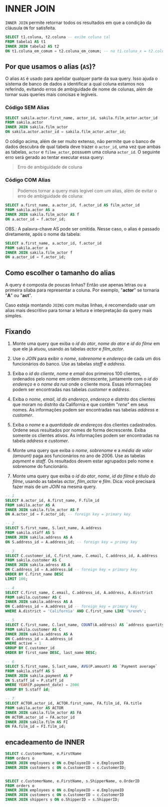 # INNER JOIN
`INNER JOIN` permite retornar todos os resultados em que a condição da cláusula `ON` for satisfeita.
```sql
SELECT t1.coluna, t2.coluna -- exibe coluna tal
FROM tabela1 AS t1 
INNER JOIN tabela2 AS t2
ON t1.coluna_em_comum = t2.coluna_em_comum; -- na t1.coluna_x = t2.coluna_x (primary key = foreign key)
```


## Por que usamos o alias (`AS`)?
O alias `AS` é usado para apelidar qualquer parte da sua query. Isso ajuda o sistema de banco de dados a identificar a qual coluna estamos nos referindo, evitando erros de ambiguidade de nome de colunas, além de tornar suas queries mais concisas e legíveis.

### Código SEM Alias
```sql
SELECT sakila.actor.first_name, actor_id, sakila.film_actor.actor_id
FROM sakila.actor
INNER JOIN sakila.film_actor
ON sakila.actor.actor_id = sakila.film_actor.actor_id;
```
O código acima, além de ser muito extenso, não permite que o banco de dados descubra de qual tabela deve trazer o `actor_id`, uma vez que ambas as tabelas, `actor` e `filme_actor`, possuem uma coluna `actor_id`. O seguinte erro será gerado ao tentar executar essa query:
> Erro de ambiguidade de coluna

### Código COM Alias
> Podemos tornar a query mais legível com um alias, além de evitar o erro de ambiguidade de coluna:
```sql
SELECT a.first_name, a.actor_id, f.actor_id AS film_actor_id
FROM sakila.actor AS a
INNER JOIN sakila.film_actor AS f
ON a.actor_id = f.actor_id;
```

OBS.: A palavra-chave AS pode ser omitida. Nesse caso, o alias é passado diretamente, após o nome da tabela:
```sql
SELECT a.first_name, a.actor_id, f.actor_id
FROM sakila.actor a
INNER JOIN sakila.film_actor f
ON a.actor_id = f.actor_id;
```


## Como escolher o tamanho do alias
A query é composta de poucas linhas? Então use apenas letras ou a primeira sílaba para representar a coluna. Por exemplo, "**actor**" se tornaria "**A**" ou "**act**".

Caso esteja montando `JOINS` com muitas linhas, é recomendado usar um alias mais descritivo para tornar a leitura e interpretação da query mais simples.


## Fixando
1. Monte uma query que exiba o *id do ator*, *nome do ator* e *id do filme* em que ele já atuou, usando as tabelas *actor* e *film_actor*.

2. Use o *JOIN* para exibir o *nome*, *sobrenome* e *endereço* de cada um dos funcionários do banco. Use as tabelas *staff* e *address*.

3. Exiba o *id do cliente*, *nome* e *email* dos primeiros 100 clientes, ordenados pelo nome em ordem decrescente, juntamente com o *id do endereço* e o *nome da rua* onde o cliente mora. Essas informações podem ser encontradas nas tabelas *customer* e *address*.

4. Exiba o *nome*, *email*, *id do endereço*, *endereço* e *distrito* dos clientes que moram no distrito da California e que contêm "*rene*" em seus nomes. As informações podem ser encontradas nas tabelas *address* e *customer*.

5. Exiba o *nome* e a *quantidade de endereços* dos clientes cadastrados. Ordene seus resultados por nomes de forma decrescente. Exiba somente os clientes ativos. As informações podem ser encontradas na tabela *address* e *customer*.

6. Monte uma query que exiba o *nome*, *sobrenome* e a *média de valor (amount)* paga aos funcionários no ano de 2006. Use as tabelas *payment* e *staff*. Os resultados devem estar agrupados pelo nome e sobrenome do funcionário.

7. Monte uma query que exiba o *id do ator*, *nome*, *id do filme* e *título do filme*, usando as tabelas *actor*, *film_actor* e *film*. Dica: você precisará fazer mais de um *JOIN* na mesma query.
```sql
-- 1
SELECT A.actor_id, A.first_name, F.film_id
FROM sakila.actor AS A
INNER JOIN sakila.film_actor AS F
ON A.actor_id = F.actor_id; -- foreign key = primary key

-- 2
SELECT S.first_name, S.last_name, A.address
FROM sakila.staff AS S
INNER JOIN sakila.address AS A
ON S.address_id = A.address_id; -- foreign key = primey key

-- 3
SELECT C.customer_id, C.first_name, C.email, C.address_id, A.address 
FROM sakila.customer AS C
INNER JOIN sakila.adress AS A
ON C.address_id = A.address.id -- foreign key = primary key
ORDER BY C.first_name DESC
LIMIT 100;

-- 4
SELECT C.first_name, C.email, C.address_id, A.address, A.disctrict
FROM sakila.customer AS C
INNER JOIN sakila.address AS A
ON C.address_id = A.address_id -- foreign key = primary key
WHERE A.district = 'California' AND C.first_name LIKE '%rene%';

-- 5
SELECT C.first_name, C.last_name, COUNT(A.address) AS `address quantity`
FROM sakila.customer AS C
INNER JOIN sakila.address AS A
ON C.address_id = A.address_id
WHERE active = 1
GROUP BY C.customer_id
ORDER BY first_name DESC, last_name DESC;

-- 6
SELECT S.first_name, S.last_name, AVG(P.amount) AS `Payment average`
FROM sakila.staff AS S
INNER JOIN sakila.payment AS P
ON S.staff_id = P.staff_id
WHERE YEAR(P.payment_date) = 2006
GROUP BY S.staff id;

-- 7
SELECT ACTOR.actor_id, ACTOR.first_name, FA.film_id, FA.title
FROM sakila.actor AS ACTOR
INNER JOIN sakila.film_actor AS FA
ON ACTOR.actor_id = FA.actor_id
INNER JOIN sakila.film AS FI
ON FA.film_id = FI.film_id;
``` 


## encadeamento de INNER
```sql
SELECT c.CustomerName, e.FirstName
FROM orders o
INNER JOIN employees e ON o.EmployeeID = e.EmployeeID
INNER JOIN customers c ON o.CustomerID = c.CustomerID;


SELECT c.CustomerName, e.FirstName, s.ShipperName, o.OrderID
FROM orders o
INNER JOIN employees e ON o.EmployeeID = e.EmployeeID
INNER JOIN customers c ON o.CustomerID = c.CustomerID
INNER JOIN shippers s ON o.ShipperID = s.ShipperID;
```

